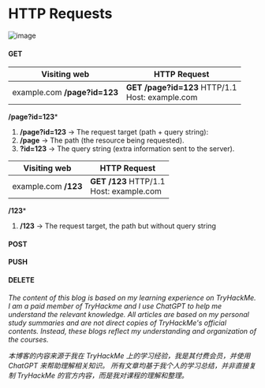 # HTTP Requests
![image](https://github.com/user-attachments/assets/5b5ec176-e58e-4dd9-b37d-59fbf203763d)

#### GET
| Visiting web | HTTP Request |
| --- | ----------- |
| example.com **/page?id=123** | **GET** **/page?id=123** HTTP/1.1 <br>Host: example.com |

**/page?id=123***
1. **/page?id=123** → The request target (path + query string):
2. **/page** → The path (the resource being requested).
3. **?id=123** → The query string (extra information sent to the server).

| Visiting web | HTTP Request |
| --- | ----------- |
| example.com **/123** | **GET** **/123** HTTP/1.1 <br>Host: example.com |

**/123***
1. **/123** → The request target, the path but without query string

#### POST

#### PUSH

#### DELETE

*The content of this blog is based on my learning experience on TryHackMe. 
I am a paid member of TryHackme and I use ChatGPT to help me understand the relevant knowledge. 
All articles are based on my personal study summaries and are not direct copies of TryHackMe's official contents.
Instead, these blogs reflect my understanding and organization of the courses.*

*本博客的内容来源于我在 TryHackMe 上的学习经验，我是其付费会员，并使用 ChatGPT 来帮助理解相关知识。
所有文章均基于我个人的学习总结，并非直接复制 TryHackMe 的官方内容，而是我对课程的理解和整理。*
